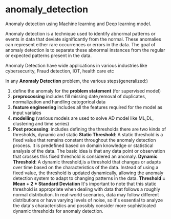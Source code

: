 # anomaly_detection
Anomaly detection using Machine learning and Deep learning model.

Anomaly detection is a technique used to identify abnormal patterns or events in data that deviate significantly from the normal. These anomalies can represent either rare occurrences or errors in the data. The goal of anomaly detection is to separate these abnormal instances from the regular or expected patterns present in the data.

Anomaly Detection have wide applications in various industries like cybersecurity, Fraud detection, IOT, health care etc

In any **Anomaly Detection** problem, the various steps(generalized:)
1. define the anomaly for the **problem statement** (for supervised model)
2. **preprocossing** includes fill missing date,removal of duplicates, normalization and handling categorical data 
3. **feature engineering** includes all the features required for the model as input variales
4. **modelling** (various models are used to solve AD model like ML,DL, clustering and time series)
5. **Post processing**: includes defining the thresholds
there are two kinds of thresholds, dynamic and static
**Static Threshold**:
A static threshold is a fixed value that remains constant throughout the anomaly detection process. It is predefined based on domain knowledge or statistical analysis of the data. The basic idea is that any data point or observation that crosses this fixed threshold is considered an anomaly.
**Dynamic Threshold**:
A dynamic threshold,is a threshold that changes or adapts over time based on the characteristics of the data. Instead of using a fixed value, the threshold is updated dynamically, allowing the anomaly detection system to adapt to changing patterns in the data.
**Threshold = Mean + 2 * Standard Deviation**
It's important to note that this static threshold is appropriate when dealing with data that follows a roughly normal distribution. In real-world scenarios, data may follow different distributions or have varying levels of noise, so it's essential to analyze the data's characteristics and possibly consider more sophisticated dynamic thresholds for anomaly detection.
